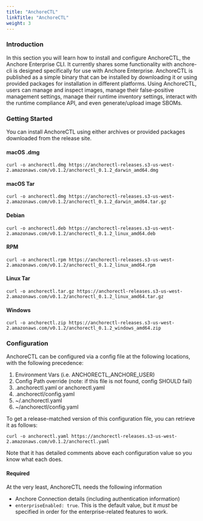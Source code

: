 ```yaml
---
title: "AnchoreCTL"
linkTitle: "AnchoreCTL"
weight: 3
---
```


### Introduction

In this section you will learn how to install and configure AnchoreCTL, the Anchore Enterprise CLI.
It currently shares some functionality with anchore-cli is designed specifically for use with Anchore Enterprise. 
AnchoreCTL is published as a simple binary that can be installed by downloading it or using provided packages for installation in different platforms. 
Using AnchoreCTL, users can manage and inspect images, manage their false-positive management settings, manage their runtime inventory settings, interact with the runtime compliance API, and even generate/upload image SBOMs.

### Getting Started
You can install AnchoreCTL using either archives or provided packages downloaded from the release site.  

#### macOS .dmg
```shell script
curl -o anchorectl.dmg https://anchorectl-releases.s3-us-west-2.amazonaws.com/v0.1.2/anchorectl_0.1.2_darwin_amd64.dmg
```

#### macOS Tar
```shell script
curl -o anchorectl.dmg https://anchorectl-releases.s3-us-west-2.amazonaws.com/v0.1.2/anchorectl_0.1.2_darwin_amd64.tar.gz
```


#### Debian

```shell script
curl -o anchorectl.deb https://anchorectl-releases.s3-us-west-2.amazonaws.com/v0.1.2/anchorectl_0.1.2_linux_amd64.deb
```

#### RPM

```shell script
curl -o anchorectl.rpm https://anchorectl-releases.s3-us-west-2.amazonaws.com/v0.1.2/anchorectl_0.1.2_linux_amd64.rpm
```

#### Linux Tar

```shell script
curl -o anchorectl.tar.gz https://anchorectl-releases.s3-us-west-2.amazonaws.com/v0.1.2/anchorectl_0.1.2_linux_amd64.tar.gz
```

#### Windows

```shell script
curl -o anchorectl.zip https://anchorectl-releases.s3-us-west-2.amazonaws.com/v0.1.2/anchorectl_0.1.2_windows_amd64.zip
```


### Configuration
AnchoreCTL can be configured via a config file at the following locations, with the following precedence:
1. Environment Vars (i.e. ANCHORECTL_ANCHORE_USER)
2. Config Path override (note: if this file is not found, config SHOULD fail)
3. .anchorectl.yaml or anchorectl.yaml
4. .anchorectl/config.yaml
5. ~/.anchorectl.yaml
6. ~/anchorectl/config.yaml

To get a release-matched version of this configuration file, you can retrieve it as follows:
```shell script
curl -o anchorectl.yaml https://anchorectl-releases.s3-us-west-2.amazonaws.com/v0.1.2/anchorectl.yaml
```
Note that it has detailed comments above each configuration value so you know what each does.

#### Required
At the very least, AnchoreCTL needs the following information
* Anchore Connection details (including authentication information)
* `enterpriseEnabled: true`. This is the default value, but it _must_ be specified in order for the enterprise-related features to work. 
